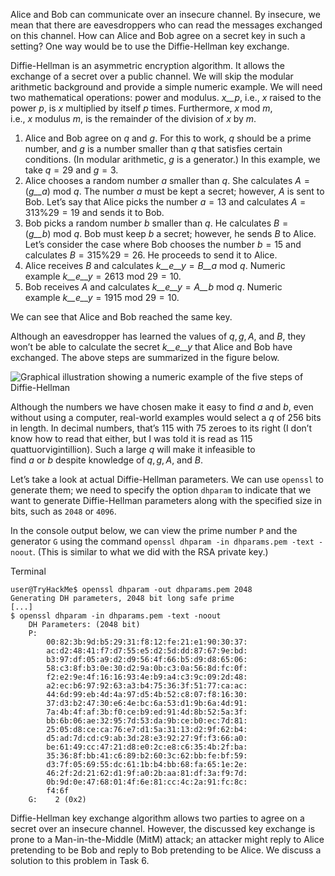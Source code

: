 Alice and Bob can communicate over an insecure channel. By insecure, we mean that there are eavesdroppers who can read the messages exchanged on this channel. How can Alice and Bob agree on a secret key in such a setting? One way would be to use the Diffie-Hellman key exchange.

Diffie-Hellman is an asymmetric encryption algorithm. It allows the exchange of a secret over a public channel. We will skip the modular arithmetic background and provide a simple numeric example. We will need two mathematical operations: power and modulus. _x__p_, i.e., _x_ raised to the power _p_, is _x_ multiplied by itself _p_ times. Furthermore, _x_ mod _m_, i.e., _x_ modulus _m_, is the remainder of the division of _x_ by _m_.

1. Alice and Bob agree on _q_ and _g_. For this to work, _q_ should be a prime number, and _g_ is a number smaller than _q_ that satisfies certain conditions. (In modular arithmetic, _g_ is a generator.) In this example, we take _q_ = 29 and _g_ = 3.
2. Alice chooses a random number _a_ smaller than _q_. She calculates _A_ = (_g__a_) mod _q_. The number _a_ must be kept a secret; however, _A_ is sent to Bob. Let’s say that Alice picks the number _a_ = 13 and calculates _A_ = 313%29 = 19 and sends it to Bob.
3. Bob picks a random number _b_ smaller than _q_. He calculates _B_ = (_g__b_) mod _q_. Bob must keep _b_ a secret; however, he sends _B_ to Alice. Let’s consider the case where Bob chooses the number _b_ = 15 and calculates _B_ = 315%29 = 26. He proceeds to send it to Alice.
4. Alice receives _B_ and calculates _k__e__y_ = _B__a_ mod _q_. Numeric example _k__e__y_ = 2613 mod 29 = 10.
5. Bob receives _A_ and calculates _k__e__y_ = _A__b_ mod _q_. Numeric example _k__e__y_ = 1915 mod 29 = 10.

We can see that Alice and Bob reached the same key.

Although an eavesdropper has learned the values of _q_, _g_, _A_, and _B_, they won’t be able to calculate the secret _k__e__y_ that Alice and Bob have exchanged. The above steps are summarized in the figure below.

![Graphical illustration showing a numeric example of the five steps of Diffie-Hellman](https://tryhackme-images.s3.amazonaws.com/user-uploads/5f04259cf9bf5b57aed2c476/room-content/6993f1edbc899d252e949ac403294d52.png)  

Although the numbers we have chosen make it easy to find _a_ and _b_, even without using a computer, real-world examples would select a _q_ of 256 bits in length. In decimal numbers, that’s 115 with 75 zeroes to its right (I don’t know how to read that either, but I was told it is read as 115 quattuorvigintillion). Such a large _q_ will make it infeasible to find _a_ or _b_ despite knowledge of _q_, _g_, _A_, and _B_.

Let’s take a look at actual Diffie-Hellman parameters. We can use `openssl` to generate them; we need to specify the option `dhparam` to indicate that we want to generate Diffie-Hellman parameters along with the specified size in bits, such as `2048` or `4096`.

In the console output below, we can view the prime number `P` and the generator `G` using the command `openssl dhparam -in dhparams.pem -text -noout`. (This is similar to what we did with the RSA private key.)

Terminal

```shell-session
user@TryHackMe$ openssl dhparam -out dhparams.pem 2048
Generating DH parameters, 2048 bit long safe prime
[...]
$ openssl dhparam -in dhparams.pem -text -noout
    DH Parameters: (2048 bit)
    P:   
        00:82:3b:9d:b5:29:31:f8:12:fe:21:e1:90:30:37:
        ac:d2:48:41:f7:d7:55:e5:d2:5d:dd:87:67:9e:bd:
        b3:97:df:05:a9:d2:d9:56:4f:66:b5:d9:d8:65:06:
        58:c3:8f:b3:0e:30:d2:9a:0b:c3:0a:56:8d:fc:0f:
        f2:e2:9e:4f:16:16:93:4e:b9:a4:c3:9c:09:2d:48:
        a2:ec:b6:97:92:63:a3:b4:75:36:3f:51:77:ca:ac:
        44:6d:99:eb:4d:4a:97:d5:4b:52:c8:07:f8:16:30:
        37:d3:b2:47:30:e6:4e:bc:6a:53:d1:9b:6a:4d:91:
        7a:4b:4f:af:3b:f0:ce:b9:ed:91:4d:8b:52:5a:3f:
        bb:6b:06:ae:32:95:7d:53:da:9b:ce:b0:ec:7d:81:
        25:05:d8:ce:ca:76:e7:d1:5a:31:13:d2:9f:62:b4:
        d5:ad:7d:cd:c9:ab:3d:28:e3:92:27:9f:f3:66:a0:
        be:61:49:cc:47:21:d8:e0:2c:e8:c6:35:4b:2f:ba:
        35:36:8f:bb:41:c6:89:b2:60:3c:62:bb:fe:bf:59:
        d3:7f:05:69:55:dc:61:1b:b4:bb:68:fa:65:1e:2e:
        46:2f:2d:21:62:d1:9f:a0:2b:aa:81:df:3a:f9:7d:
        0b:9d:0e:47:68:01:4f:6e:81:cc:4c:2a:91:fc:8c:
        f4:6f
    G:    2 (0x2)
```

Diffie-Hellman key exchange algorithm allows two parties to agree on a secret over an insecure channel. However, the discussed key exchange is prone to a Man-in-the-Middle (MitM) attack; an attacker might reply to Alice pretending to be Bob and reply to Bob pretending to be Alice. We discuss a solution to this problem in Task 6.